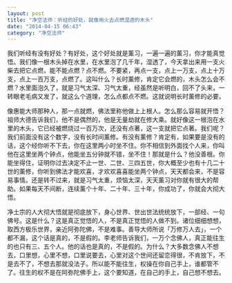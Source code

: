 ```yaml
---
layout: post
title: "净空法师：听经的好处，就像用火去点燃湿透的木头"
date: "2014-04-15 06:43"
category: "净空法师"
---
```


我们听经有没有好处？有好处，这个好处就是薰习，一遍一遍的薰习，你才能真觉悟。我们像一根木头掉在水里，在水里泡了几千年，湿透了，今天拿出来用一支火柴去把它点燃，能不能点燃？点不燃。不要紧，再点一支，点上一万支，点上十万支，点上一百万支，点燃了。这叫什么？长时薰修，肯定它会燃的，木头怎么会不燃？水里面泡久了，就是习气太深、习气太重，经虽然是听明白，回不了头来，一转眼老毛病又发了，就这么个道理，怎么点都点不燃。这就说明长时薰修的必要。  


像惠能大师那种人，那一点就燃，佛法里称他做上上根人。怎么那么容易就开悟？祖师大德告诉我们，他不是偶然的，他是无量劫就在修大乘。就好像这一根泡在水里的木头，它已经被燃烧过一百万次，还没有点著，这一支就把它点著。我们呢？我们前面没有这个数字，没有长时间薰修。有没有薰修？肯定有，如果要是没有的话，这个经你听不下去，你在这里两小时坐不住。你不相信到外面找个人来，你叫他在这里坐两个钟点，他能坐五分钟就不错，坐不住！那就是什么？他没善根。你能坐得住，证明你过去决定不止一世、二世、三四五世，你大概至少也有十几二十世的薰修，你听到佛法才能欢喜，才欢欢喜喜能坐两个钟点，天天都会来，不是容易事情。还是转不过来，就是习气太重，烦恼太深，天天薰习对你就有很大的帮助。如果每天不间断，连续薰个十年、二十年、三十年，你成功了，你就会大彻大悟。  


净土宗的人大彻大悟就是彻底放下，身心世界、世出世法统统放下，一部经、一句佛号。这是什么？这是真正觉悟的人，不是真正觉悟的人做不到。诸位细细想想，取西方极乐世界，亲近阿弥陀佛，不是难事。善导大师所说「万修万人去」，一个都不漏，这个话是真的，不是假的。李老师告诉我们，一万个念佛人，真正能往生的也只有三、五个人。他的话也是真的，不是假的。为什么？大多数念佛人不想去，口里想，心里不想，口里说要去，心里对这个世间还留恋得很，不肯放下，不是去不了，不想去那就没法子。所以能不能往生，权操在你自己手上，谁都管不了。往生的权不是在阿弥陀佛手上，这个要知道，在自己的手上，自己想不想去。  
